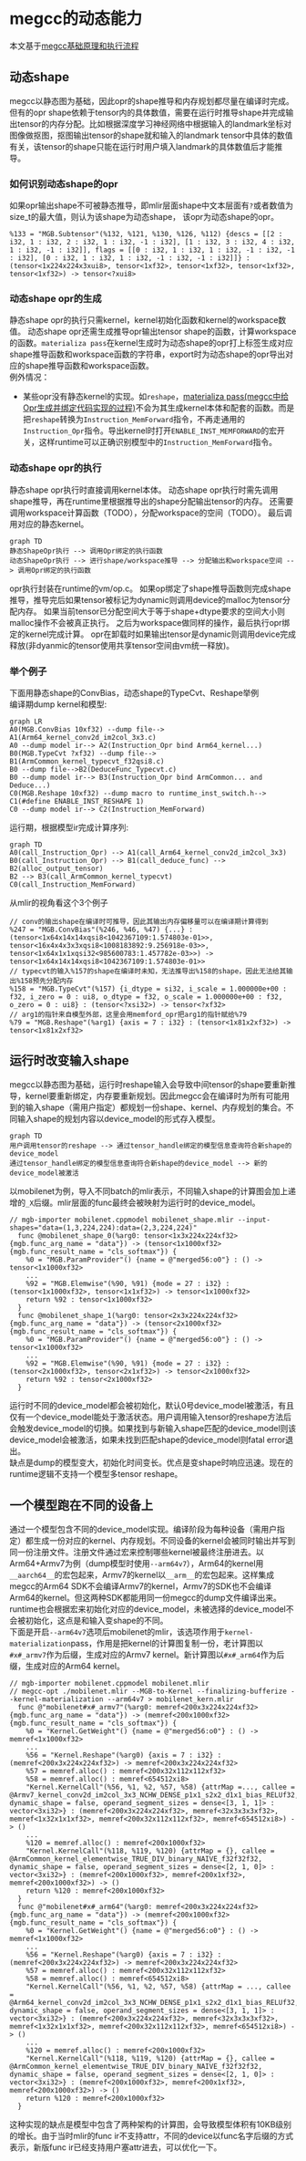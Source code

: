 # megcc的动态能力
本文基于[megcc基础原理和执行流程](megcc_arch.md)
## 动态shape  
megcc以静态图为基础，因此opr的shape推导和内存规划都尽量在编译时完成。 但有的opr shape依赖于tensor内的具体数值，需要在运行时推导shape并完成输出tensor的内存分配。比如根据深度学习神经网络中根据输入的landmark坐标对图像做抠图，抠图输出tensor的shape就和输入的landmark tensor中具体的数值有关，该tensor的shape只能在运行时用户填入landmark的具体数值后才能推导。        
### 如何识别动态shape的opr  
如果opr输出shape不可被静态推导，即mlir层面shape中文本层面有`?`或者数值为size_t的最大值，则认为该shape为动态shape， 该opr为动态shape的opr。     
```mlir
%133 = "MGB.Subtensor"(%132, %121, %130, %126, %112) {descs = [[2 : i32, 1 : i32, 2 : i32, 1 : i32, -1 : i32], [1 : i32, 3 : i32, 4 : i32, 1 : i32, -1 : i32]], flags = [[0 : i32, 1 : i32, 1 : i32, -1 : i32, -1 : i32], [0 : i32, 1 : i32, 1 : i32, -1 : i32, -1 : i32]]} : (tensor<1x224x224x3xui8>, tensor<1xf32>, tensor<1xf32>, tensor<1xf32>, tensor<1xf32>) -> tensor<?xui8>
```
### 动态shape opr的生成  
静态shape opr的执行只需kernel，kernel初始化函数和kernel的workspace数值。 动态shape opr还需生成推导opr输出tensor shape的函数，计算workspace的函数。`materializa pass`在kernel生成时为动态shape的opr打上标签生成对应shape推导函数和workspace函数的字符串，export时为动态shape的opr导出对应的shape推导函数和workspace函数。  
例外情况：  
* 某些opr没有静态kernel的实现。如`reshape`，[materializa pass(megcc中给Opr生成并绑定代码实现的过程)](../compiler/lib/Dialect/Kernel/Transforms/KernelMaterialization.cpp)不会为其生成kernel本体和配套的函数。而是把`reshape`转换为`Instruction_MemForward`指令，不再走通用的`Instruction_Opr`指令。导出kernel时打开`ENABLE_INST_MEMFORWARD`的宏开关，这样runtime可以正确识别模型中的`Instruction_MemForward`指令。   

### 动态shape opr的执行  
静态shape opr执行时直接调用kernel本体。 动态shape opr执行时需先调用shape推导，再在runtime里根据推导出的shape分配输出tensor的内存。 还需要调用workspace计算函数（TODO），分配workspace的空间（TODO）。 最后调用对应的静态kernel。  

```mermaid
graph TD
静态ShapeOpr执行 --> 调用Opr绑定的执行函数  
动态ShapeOpr执行 --> 进行shape/workspace推导 --> 分配输出和workspace空间 --> 调用Opr绑定的执行函数
``` 
opr执行封装在runtime的vm/op.c。 如果op绑定了shape推导函数则完成shape推导，推导完后如果tensor被标记为dynamic则调用device的malloc为tensor分配内存。 如果当前tensor已分配空间大于等于shape+dtype要求的空间大小则malloc操作不会被真正执行。 之后为workspace做同样的操作，最后执行opr绑定的kernel完成计算。 opr在卸载时如果输出tensor是dynamic则调用device完成释放(非dyanmic的tensor使用共享tensor空间由vm统一释放)。    
### 举个例子
下面用静态shape的ConvBias，动态shape的TypeCvt、Reshape举例  
编译期dump kernel和模型:     
```mermaid
graph LR
A0(MGB.ConvBias 10xf32) --dump file--> A1(Arm64_kernel_conv2d_im2col_3x3.c)
A0 --dump model ir--> A2(Instruction_Opr bind Arm64_kernel...)
B0(MGB.TypeCvt ?xf32) --dump file--> B1(ArmCommon_kernel_typecvt_f32qsi8.c)
B0 --dump file-->B2(DeduceFunc_Typecvt.c)
B0 --dump model ir--> B3(Instruction_Opr bind ArmCommon... and Deduce...)
C0(MGB.Reshape 10xf32) --dump macro to runtime_inst_switch.h--> C1(#define ENABLE_INST_RESHAPE 1)  
C0 --dump model ir--> C2(Instruction_MemForward)
```
运行期，根据模型ir完成计算序列:  
```mermaid
graph TD
A0(call_Instruction_Opr) --> A1(call_Arm64_kernel_conv2d_im2col_3x3) 
B0(call_Instruction_Opr) --> B1(call_deduce_func) --> B2(alloc_output_tensor) 
B2 --> B3(call_ArmCommon_kernel_typecvt) 
C0(call_Instruction_MemForward)
```
从mlir的视角看这个3个例子  
```mlir
// conv的输出shape在编译时可推导，因此其输出内存偏移量可以在编译期计算得到
%247 = "MGB.ConvBias"(%246, %46, %47) {...} : (tensor<1x64x14x14xqsi8<1042367109:1.574803e-01>>, tensor<16x4x4x3x3xqsi8<1008183892:9.256918e-03>>, tensor<1x64x1x1xqsi32<985600783:1.457782e-03>>) -> tensor<1x64x14x14xqsi8<1042367109:1.574803e-01>>
// typecvt的输入%157的shape在编译时未知，无法推导出%158的shape，因此无法给其输出%158预先分配内存
%158 = "MGB.TypeCvt"(%157) {i_dtype = si32, i_scale = 1.000000e+00 : f32, i_zero = 0 : ui8, o_dtype = f32, o_scale = 1.000000e+00 : f32, o_zero = 0 : ui8} : (tensor<?xsi32>) -> tensor<?xf32>
// arg1的指针来自模型外部，这里会用memford_opr把arg1的指针赋给%79
%79 = "MGB.Reshape"(%arg1) {axis = 7 : i32} : (tensor<1x81x2xf32>) -> tensor<1x81x2xf32>
```
## 运行时改变输入shape
megcc以静态图为基础，运行时reshape输入会导致中间tensor的shape要重新推导，kernel要重新绑定，内存要重新规划。因此megcc会在编译时为所有可能用到的输入shape（需用户指定）都规划一份shape、kernel、内存规划的集合。不同输入shape的规划内容以device_model的形式存入模型。   
```mermaid
graph TD
用户调用tensor的reshape --> 通过tensor_handle绑定的模型信息查询符合新shape的device_model
通过tensor_handle绑定的模型信息查询符合新shape的device_model --> 新的device_model被激活
```
以mobilenet为例，导入不同batch的mlir表示，不同输入shape的计算图会加上递增的`_X`后缀。mlir层面的func最终会被映射为运行时的device_model。        
```mlir
// mgb-importer mobilenet.cppmodel mobilenet_shape.mlir --input-shapes="data=(1,3,224,224):data=(2,3,224,224)"
  func @mobilenet_shape_0(%arg0: tensor<1x3x224x224xf32> {mgb.func_arg_name = "data"}) -> (tensor<1x1000xf32> {mgb.func_result_name = "cls_softmax"}) {
    %0 = "MGB.ParamProvider"() {name = @"merged56:o0"} : () -> tensor<1x1000xf32>
    ...
    %92 = "MGB.Elemwise"(%90, %91) {mode = 27 : i32} : (tensor<1x1000xf32>, tensor<1x1xf32>) -> tensor<1x1000xf32>
    return %92 : tensor<1x1000xf32>
  }
  func @mobilenet_shape_1(%arg0: tensor<2x3x224x224xf32> {mgb.func_arg_name = "data"}) -> (tensor<2x1000xf32> {mgb.func_result_name = "cls_softmax"}) {
    %0 = "MGB.ParamProvider"() {name = @"merged56:o0"} : () -> tensor<1x1000xf32>
    ...
    %92 = "MGB.Elemwise"(%90, %91) {mode = 27 : i32} : (tensor<2x1000xf32>, tensor<2x1xf32>) -> tensor<2x1000xf32>
    return %92 : tensor<2x1000xf32>
  }
```
运行时不同的device_model都会被初始化，默认0号device_model被激活，有且仅有一个device_model能处于激活状态。用户调用输入tensor的reshape方法后会触发device_model的切换。如果找到与新输入shape匹配的device_model则该device_model会被激活，如果未找到匹配shape的device_model则fatal error退出。  
缺点是dump的模型变大，初始化时间变长。优点是变shape时响应迅速。现在的runtime逻辑不支持一个模型多tensor reshape。     

## 一个模型跑在不同的设备上
通过一个模型包含不同的device_model实现。编译阶段为每种设备（需用户指定）都生成一份对应的kernel、内存规划。不同设备的kernel会被同时输出并写到同一份注册文件。注册文件通过宏来控制哪些kernel被最终注册进去。以Arm64+Armv7为例（dump模型时使用`--arm64v7`），Arm64的kernel用`__aarch64__`的宏包起来，Armv7的kernel以`__arm__`的宏包起来。这样集成megcc的Arm64 SDK不会编译Armv7的kernel，Armv7的SDK也不会编译Arm64的kernel。但这两种SDK都能用同一份megcc的dump文件编译出来。runtime也会根据宏来初始化对应的device_model，未被选择的device_model不会被初始化，这点是和输入变shape的不同。  
下面是开启`--arm64v7`选项后mobilenet的mlir，该选项作用于`kernel-materialization`pass，作用是把kernel的计算图复制一份，老计算图以`#x#_armv7`作为后缀，生成对应的Armv7 kernel。新计算图以`#x#_arm64`作为后缀，生成对应的Arm64 kernel。
```mlir
// mgb-importer mobilenet.cppmodel mobilenet.mlir
// megcc-opt ./mobilenet.mlir --MGB-to-Kernel --finalizing-bufferize --kernel-materialization --arm64v7 > mobilenet_kern.mlir
  func @"mobilenet#x#_armv7"(%arg0: memref<200x3x224x224xf32> {mgb.func_arg_name = "data"}) -> (memref<200x1000xf32> {mgb.func_result_name = "cls_softmax"}) {
    %0 = "Kernel.GetWeight"() {name = @"merged56:o0"} : () -> memref<1x1000xf32>
    ...
    %56 = "Kernel.Reshape"(%arg0) {axis = 7 : i32} : (memref<200x3x224x224xf32>) -> memref<200x3x224x224xf32>
    %57 = memref.alloc() : memref<200x32x112x112xf32>
    %58 = memref.alloc() : memref<654512xi8>
    "Kernel.KernelCall"(%56, %1, %2, %57, %58) {attrMap =..., callee = @Armv7_kernel_conv2d_im2col_3x3_NCHW_DENSE_p1x1_s2x2_d1x1_bias_RELUf32, dynamic_shape = false, operand_segment_sizes = dense<[3, 1, 1]> : vector<3xi32>} : (memref<200x3x224x224xf32>, memref<32x3x3x3xf32>, memref<1x32x1x1xf32>, memref<200x32x112x112xf32>, memref<654512xi8>) -> ()
    ...
    %120 = memref.alloc() : memref<200x1000xf32>
    "Kernel.KernelCall"(%118, %119, %120) {attrMap = {}, callee = @ArmCommon_kernel_elementwise_TRUE_DIV_binary_NAIVE_f32f32f32, dynamic_shape = false, operand_segment_sizes = dense<[2, 1, 0]> : vector<3xi32>} : (memref<200x1000xf32>, memref<200x1xf32>, memref<200x1000xf32>) -> ()
    return %120 : memref<200x1000xf32>
  }
  func @"mobilenet#x#_arm64"(%arg0: memref<200x3x224x224xf32> {mgb.func_arg_name = "data"}) -> (memref<200x1000xf32> {mgb.func_result_name = "cls_softmax"}) {
    %0 = "Kernel.GetWeight"() {name = @"merged56:o0"} : () -> memref<1x1000xf32>
    ...
    %56 = "Kernel.Reshape"(%arg0) {axis = 7 : i32} : (memref<200x3x224x224xf32>) -> memref<200x3x224x224xf32>
    %57 = memref.alloc() : memref<200x32x112x112xf32>
    %58 = memref.alloc() : memref<654512xi8>
    "Kernel.KernelCall"(%56, %1, %2, %57, %58) {attrMap = ..., callee = @Arm64_kernel_conv2d_im2col_3x3_NCHW_DENSE_p1x1_s2x2_d1x1_bias_RELUf32, dynamic_shape = false, operand_segment_sizes = dense<[3, 1, 1]> : vector<3xi32>} : (memref<200x3x224x224xf32>, memref<32x3x3x3xf32>, memref<1x32x1x1xf32>, memref<200x32x112x112xf32>, memref<654512xi8>) -> ()
    ...
    %120 = memref.alloc() : memref<200x1000xf32>
    "Kernel.KernelCall"(%118, %119, %120) {attrMap = {}, callee = @ArmCommon_kernel_elementwise_TRUE_DIV_binary_NAIVE_f32f32f32, dynamic_shape = false, operand_segment_sizes = dense<[2, 1, 0]> : vector<3xi32>} : (memref<200x1000xf32>, memref<200x1xf32>, memref<200x1000xf32>) -> ()
    return %120 : memref<200x1000xf32>
  }
```
这种实现的缺点是模型中包含了两种架构的计算图，会导致模型体积有10KB级别的增长。由于当时mlir的func ir不支持attr，不同的device以func名字后缀的方式表示，新版func ir已经支持用户塞attr进去，可以优化一下。    
